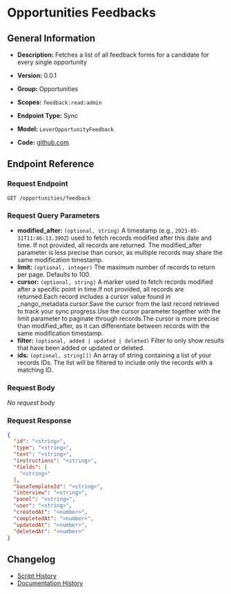 <!-- BEGIN GENERATED CONTENT -->
# Opportunities Feedbacks

## General Information

- **Description:** Fetches a list of all feedback forms for a candidate for every single opportunity

- **Version:** 0.0.1
- **Group:** Opportunities
- **Scopes:** `feedback:read:admin`
- **Endpoint Type:** Sync
- **Model:** `LeverOpportunityFeedback`
- **Code:** [github.com](https://github.com/NangoHQ/integration-templates/tree/main/integrations/lever/syncs/opportunities-feedbacks.ts)


## Endpoint Reference

### Request Endpoint

`GET /opportunities/feedback`

### Request Query Parameters

- **modified_after:** `(optional, string)` A timestamp (e.g., `2023-05-31T11:46:13.390Z`) used to fetch records modified after this date and time. If not provided, all records are returned. The modified_after parameter is less precise than cursor, as multiple records may share the same modification timestamp.
- **limit:** `(optional, integer)` The maximum number of records to return per page. Defaults to 100.
- **cursor:** `(optional, string)` A marker used to fetch records modified after a specific point in time.If not provided, all records are returned.Each record includes a cursor value found in _nango_metadata.cursor.Save the cursor from the last record retrieved to track your sync progress.Use the cursor parameter together with the limit parameter to paginate through records.The cursor is more precise than modified_after, as it can differentiate between records with the same modification timestamp.
- **filter:** `(optional, added | updated | deleted)` Filter to only show results that have been added or updated or deleted.
- **ids:** `(optional, string[])` An array of string containing a list of your records IDs. The list will be filtered to include only the records with a matching ID.

### Request Body

_No request body_

### Request Response

```json
{
  "id": "<string>",
  "type": "<string>",
  "text": "<string>",
  "instructions": "<string>",
  "fields": [
    "<string>"
  ],
  "baseTemplateId": "<string>",
  "interview": "<string>",
  "panel": "<string>",
  "user": "<string>",
  "createdAt": "<number>",
  "completedAt": "<number>",
  "updatedAt": "<number>",
  "deletedAt": "<number>"
}
```

## Changelog

- [Script History](https://github.com/NangoHQ/integration-templates/commits/main/integrations/lever/syncs/opportunities-feedbacks.ts)
- [Documentation History](https://github.com/NangoHQ/integration-templates/commits/main/integrations/lever/syncs/opportunities-feedbacks.md)

<!-- END  GENERATED CONTENT -->

